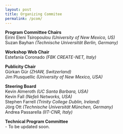 ```yaml
---
layout: post
title: Organizing Commitee
permalink: /pcom/
---
```


<strong>Program Committee Chairs</strong>
<br>Eirini Eleni Tsiropoulou <em>(University of New Mexico, US)</em>
<br>Suzan Bayhan <em>(Technische Universität Berlin, Germany)</em><br>

<strong>Workshop Web Chair</strong>
<br>Estefanía Coronado <em>(FBK CREATE-NET, Italy)</em><br>

<strong>Publicity Chair</strong>
<br>Gürkan Gür <em>(ZHAW, Switzerland)</em>
<br>Jim Plusquellic <em>(University of New Mexico, USA)</em><br>

<strong>Steering Board</strong>
<br>Kevin Almeroth <em>(UC Santa Barbara, USA)</em>
<br>Kevin Fall <em>(Nefeli Networks, USA)</em>
<br>Stephen Farrell <em>(Trinity College Dublin, Ireland)</em>
<br>Jörg Ott <em>(Technische Universität München, Germany)</em>
<br>Andrea Passarella <em>(IIT-CNR, Italy)</em><br>

<strong>Technical Program Committee</strong>
<br>- To be updated soon.